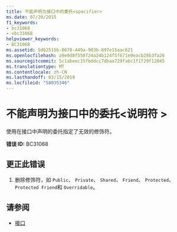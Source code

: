 ```yaml
---
title: 不能声明为接口中的委托<specifier>
ms.date: 07/20/2015
f1_keywords:
- bc31068
- vbc31068
helpviewer_keywords:
- BC31068
ms.assetid: 5d62515b-0678-449a-983b-697e15aac621
ms.openlocfilehash: a9e0d8f558f24a24b124f5f671e0eacb28b3fa26
ms.sourcegitcommit: 5c1abeec15fbddcc7dbaa729fabc1f1f29f12045
ms.translationtype: MT
ms.contentlocale: zh-CN
ms.lasthandoff: 03/15/2019
ms.locfileid: "58035346"
---
```

# <a name="delegate-in-an-interface-cannot-be-declared-specifier"></a>不能声明为接口中的委托\<说明符 >
使用在接口中声明的委托指定了无效的修饰符。  
  
 **错误 ID:** BC31068  
  
## <a name="to-correct-this-error"></a>更正此错误  
  
1.  删除修饰符，如 `Public`、 `Private`、 `Shared`、 `Friend`、 `Protected`、 `Protected Friend`和 `Overridable`。  
  
## <a name="see-also"></a>请参阅

- [接口](../../visual-basic/programming-guide/language-features/interfaces/index.md)
